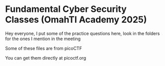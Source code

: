 # Fundamental Cyber Security Classes (OmahTI Academy 2025)
Hey everyone, I put some of the practice questions here, look in the folders for the ones I mention in the meeting

Some of these files are from picoCTF

You can get them directly at picoctf.org
